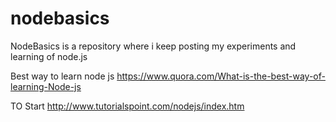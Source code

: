 # nodebasics
NodeBasics is a repository where i keep posting my experiments and learning of node.js


Best way to learn node js 
https://www.quora.com/What-is-the-best-way-of-learning-Node-js

TO Start
http://www.tutorialspoint.com/nodejs/index.htm
		